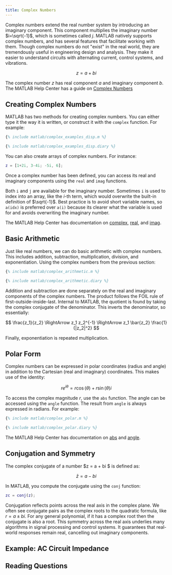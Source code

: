 ```yaml
---
title: Complex Numbers
---
```


Complex numbers extend the real number system by introducing an imaginary component.
This component multiplies the imaginary number $i=\sqrt{-1}$, which is sometimes called $j$.
MATLAB natively supports complex numbers, and has several features that facilitate working with them.
Though complex numbers do not "exist" in the real world, they are tremendously useful in engineering design and analysis. They make it easier to understand circuits with alternating current, control systems, and vibrations.

$$ z = a + b i $$

The complex number $z$ has real component $a$ and imaginary component $b$.
The MATLAB Help Center has a guide on [Complex Numbers](https://www.mathworks.com/help/matlab/complex-numbers.html)

## Creating Complex Numbers

MATLAB has two methods for creating complex numbers.
You can either type it the way it is written,
or construct it with the `complex` function.
For example:

```matlab
{% include matlab/complex_examples_disp.m %}
```
```matlab
{% include matlab/complex_examples_disp.diary %}
```

You can also create arrays of complex numbers.
For instance:

```matlab
z = [1+2i, 3-4i; -5i, 6];  
```

Once a complex number has been defined, you can access its
real and imaginary components using the `real` and `imag` functions.

Both `i` and `j` are available for the imaginary number.
Sometimes `i` is used to index into an array, like the $i$-th term,
which would overwrite the built-in definition of $\sqrt{-1}$.
Best practice is to avoid short variable names,
so `a(idx)` is preferred over `a(i)` because its clearer
what the variable is used for and avoids overwriting the imaginary number.

The MATLAB Help Center has documentation on 
[complex](https://www.mathworks.com/help/matlab/ref/complex.html), 
[real](https://www.mathworks.com/help/matlab/ref/real.html), and
[imag](https://www.mathworks.com/help/matlab/ref/imag.html).

## Basic Arithmetic

Just like real numbers, we can do basic arithmetic with complex numbers.
This includes addition, subtraction, multiplication, division, and exponentiation.
Using the complex numbers from the previous section:

```matlab
{% include matlab/complex_arithmetic.m %}
```
```matlab
{% include matlab/complex_arithmetic.diary %}
```

Addition and subtraction are done separately on the real and imaginary components of
the complex numbers.
The product follows the FOIL rule of first-outside-inside-last.
Internal to MATLAB, the quotient is found by taking the complex conjugate of the denominator.
This inverts the denominator, so essentially:

$$ \frac{z_1}{z_2} \RightArrow z_1 z_2^{-1} \RightArrow z_1 \bar{z_2} \frac{1}{|z_2|^2} $$

Finally, exponentiation is repeated multiplication.

## Polar Form

Complex numbers can be expressed in polar coordinates (radius and angle) in addition to
the Cartesian (real and imaginary) coordinates.
This makes use of the identity:

$$ r e^{i\theta} = r \cos(\theta) + r \sin(\theta) i $$

To access the complex magnitude $r$, use the `abs` function.
The angle can be accessed using the `angle` function.
The result from `angle` is always expressed in radians.
For example:

```matlab
{% include matlab/complex_polar.m %}
```
```matlab
{% include matlab/complex_polar.diary %}
```

The MATLAB Help Center has documentation on 
[abs](https://www.mathworks.com/help/matlab/ref/double.abs.html) and
[angle](https://www.mathworks.com/help/matlab/ref/angle.html).

## Conjugation and Symmetry

The complex conjugate of a number $z = a + bi $ is defined as:

$$ \bar{z} = a - bi $$

In MATLAB, you compute the conjugate using the `conj` function:

```matlab
zc = conj(z);
```

Conjugation reflects points across the real axis in the complex plane.
We often see conjugate pairs as the complex roots to the quadratic formula,
like $r = a \pm b i$.
For any general polynomial, if it has a complex root then the conjugate is also a root.
This symmetry across the real axis underlies many algorithms in signal processing and control systems.
It guarantees that real-world responses remain real, cancelling out imaginary components.

## Example: AC Circuit Impedance

## Reading Questions
